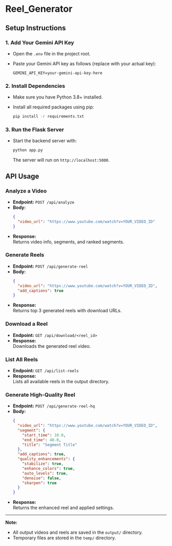 # Reel_Generator

## Setup Instructions

### 1. Add Your Gemini API Key

- Open the `.env` file in the project root.
- Paste your Gemini API key as follows (replace with your actual key):

  ```
  GEMINI_API_KEY=your-gemini-api-key-here
  ```

### 2. Install Dependencies

- Make sure you have Python 3.8+ installed.
- Install all required packages using pip:

  ```sh
  pip install -r requirements.txt
  ```

### 3. Run the Flask Server

- Start the backend server with:

  ```sh
  python app.py
  ```

  The server will run on `http://localhost:5000`.

## API Usage

### Analyze a Video

- **Endpoint:** `POST /api/analyze`
- **Body:**  
  ```json
  {
    "video_url": "https://www.youtube.com/watch?v=YOUR_VIDEO_ID"
  }
  ```
- **Response:**  
  Returns video info, segments, and ranked segments.

### Generate Reels

- **Endpoint:** `POST /api/generate-reel`
- **Body:**  
  ```json
  {
    "video_url": "https://www.youtube.com/watch?v=YOUR_VIDEO_ID",
    "add_captions": true
  }
  ```
- **Response:**  
  Returns top 3 generated reels with download URLs.

### Download a Reel

- **Endpoint:** `GET /api/download/<reel_id>`
- **Response:**  
  Downloads the generated reel video.

### List All Reels

- **Endpoint:** `GET /api/list-reels`
- **Response:**  
  Lists all available reels in the output directory.

### Generate High-Quality Reel

- **Endpoint:** `POST /api/generate-reel-hq`
- **Body:**  
  ```json
  {
    "video_url": "https://www.youtube.com/watch?v=YOUR_VIDEO_ID",
    "segment": {
      "start_time": 10.0,
      "end_time": 40.0,
      "title": "Segment Title"
    },
    "add_captions": true,
    "quality_enhancements": {
      "stabilize": true,
      "enhance_colors": true,
      "auto_levels": true,
      "denoise": false,
      "sharpen": true
    }
  }
  ```
- **Response:**  
  Returns the enhanced reel and applied settings.

---

**Note:**  
- All output videos and reels are saved in the `output/` directory.
- Temporary files are stored in the `temp/` directory.
